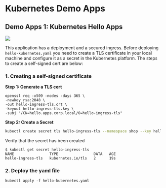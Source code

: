 # Kubernetes Demo Apps

## Demo Apps 1: Kubernetes Hello Apps
![](https://i.imgur.com/yYosI6V.png)

This application has a deployment and a secured ingress. Before deploying `hello-kubernetes.yaml` you need to create a TLS certificate in your local machine and configure it as a secret in the Kubernetes platform. The steps to create a self-signed cert are below:

### 1. Creating a self-signed certificate

**Step 1: Generate a TLS cert**
```
openssl req -x509 -nodes -days 365 \
-newkey rsa:2048 \
-out hello-ingress-tls.crt \
-keyout hello-ingress-tls.key \
-subj "/CN=hello.apps.corp.local/O=hello-ingress-tls"
```

**Step 2: Create a Secret**
```bash
kubectl create secret tls hello-ingress-tls --namespace shop --key hello-ingress-tls.key --cert hello-ingress-tls.crt
```
Verify that the secret has been created
```
$ kubectl get secret hello-ingress-tls
NAME                TYPE                DATA   AGE
hello-ingress-tls   kubernetes.io/tls   2      19s
```

### 2. Deploy the yaml file
```
kubectl apply -f hello-kubernetes.yaml
```
